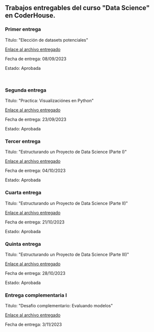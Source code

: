 ## Trabajos entregables del curso "Data Science" en CoderHouse. 

### Primer entrega

Titulo: "Elección de datasets potenciales"

[Enlace al archivo entregado](https://github.com/emanuelbe1/ciencia_de_datos_repasos/blob/main/Coderhouse/trabajosEntregables/datasetsBenitez.ipynb)

Fecha de entrega: 08/09/2023

Estado: Aprobada

<br>

### Segunda entrega

Titulo: "Practica: Visualizaciónes en Python"

[Enlace al archivo entregado](https://github.com/emanuelbe1/ciencia_de_datos_repasos/blob/main/Coderhouse/visualizacionesPython/visualizacionBenitez.ipynb)

Fecha de entrega: 23/09/2023

Estado: Aprobada

### Tercer entrega

Titulo: "Estructurando un Proyecto de Data Science (Parte I)"

[Enlace al archivo entregado](https://github.com/emanuelbe1/ciencia_de_datos_repasos/blob/main/Coderhouse/ProyectoDS_ParteI/ProyectoDS_ParteI_Benitez.ipynb)

Fecha de entrega: 04/10/2023

Estado: Aprobada


### Cuarta entrega

Titulo: "Estructurando un Proyecto de Data Science (Parte II)"

[Enlace al archivo entregado](https://github.com/emanuelbe1/ciencia_de_datos_repasos/blob/main/Coderhouse/ProyectoDS_ParteII/ProyectoDS_ParteII_Benitez.ipynb)

Fecha de entrega: 21/10/2023

Estado: Aprobada

### Quinta entrega

Titulo: "Estructurando un Proyecto de Data Science (Parte III)"

[Enlace al archivo entregado](https://github.com/emanuelbe1/ciencia_de_datos_repasos/blob/main/Coderhouse/ProyectoDS_ParteIII/ProyectoDS_ParteIII_Benitez.ipynb)

Fecha de entrega: 28/10/2023

Estado: Aprobada

### Entrega complementaria I

Titulo: "Desafio complementario: Evaluando modelos"

[Enlace al archivo entregado](https://github.com/emanuelbe1/ciencia_de_datos_repasos/blob/main/Coderhouse/Proyecto_ComplementarioI/Proyecto_ComplementarioI_Benitez.ipynb)

Fecha de entrega: 3/11/2023

